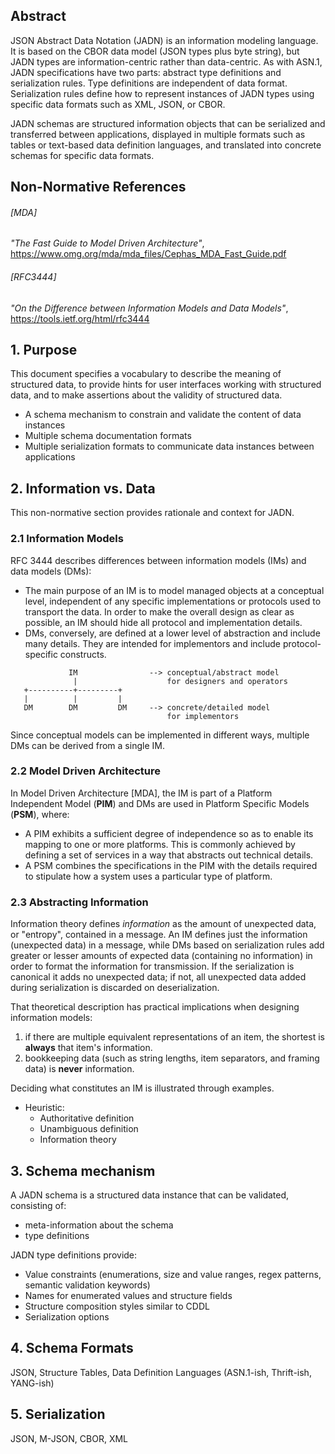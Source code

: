 ## Abstract
JSON Abstract Data Notation (JADN) is an information modeling language. It is based on the CBOR data model (JSON types plus byte string), but JADN types are information-centric rather than data-centric. As with ASN.1, JADN specifications have two parts: abstract type definitions and serialization rules. Type definitions are independent of data format.  Serialization rules define how to represent instances of JADN types using specific data formats such as XML, JSON, or CBOR.

JADN schemas are structured information objects that can be serialized and transferred between applications, displayed in multiple formats such as tables or text-based data definition languages, and translated into concrete schemas for specific data formats.

## Non-Normative References

###### [MDA]
*"The Fast Guide to Model Driven Architecture"*, https://www.omg.org/mda/mda_files/Cephas_MDA_Fast_Guide.pdf

###### [RFC3444]
*"On the Difference between Information Models and Data Models"*, https://tools.ietf.org/html/rfc3444


## 1. Purpose
This document specifies a vocabulary to describe the meaning of structured data, to provide hints for user interfaces working with structured data, and to make assertions about the validity of structured data.
* A schema mechanism to constrain and validate the content of data instances
* Multiple schema documentation formats
* Multiple serialization formats to communicate data instances between applications

## 2. Information vs. Data
This non-normative section provides rationale and context for JADN.
### 2.1 Information Models
RFC 3444 describes differences between information models (IMs) and data models (DMs):
* The main purpose of an IM is to model managed objects at a conceptual level,
independent of any specific implementations or protocols used to transport
the data. In order to make the overall design as clear as possible, an IM
should hide all protocol and implementation details.
* DMs, conversely, are defined at a lower level of abstraction and include
many details. They are intended for implementors and include protocol-specific
constructs.
```
             IM                --> conceptual/abstract model
              |                    for designers and operators
   +----------+---------+
   |          |         |
   DM        DM         DM     --> concrete/detailed model
                                   for implementors
```
Since conceptual models can be implemented in different ways, multiple DMs
can be derived from a single IM.
### 2.2 Model Driven Architecture
In Model Driven Architecture [MDA], the IM is part of a Platform Independent Model (**PIM**) and DMs
are used in Platform Specific Models (**PSM**), where:
* A PIM exhibits a sufficient degree of independence so as to enable its
mapping to one or more platforms. This is commonly achieved by defining a set of
services in a way that abstracts out technical details.
* A PSM combines the specifications in the PIM with the details
required to stipulate how a system uses a particular type of platform. 
### 2.3 Abstracting Information
Information theory defines *information* as the amount of unexpected data, or "entropy", contained in a message.
An IM defines just the information (unexpected data) in a message, while DMs based on serialization rules add
greater or lesser amounts of expected data (containing no information) in order to format the information
for transmission. If the serialization is canonical it adds no unexpected data; if not, all unexpected data
added during serialization is discarded on deserialization.

That theoretical description has practical implications when designing information models:
1) if there are multiple equivalent representations of an item, the shortest is **always** that item's information.
2) bookkeeping data (such as string lengths, item separators, and framing data) is **never** information.

Deciding what constitutes an IM is illustrated through examples.
* Heuristic:
    * Authoritative definition
    * Unambiguous definition
    * Information theory

## 3. Schema mechanism
A JADN schema is a structured data instance that can be validated, consisting of:
* meta-information about the schema
* type definitions

JADN type definitions provide:
* Value constraints (enumerations, size and value ranges, regex patterns, semantic validation keywords)
* Names for enumerated values and structure fields
* Structure composition styles similar to CDDL
* Serialization options

## 4. Schema Formats
JSON, Structure Tables, Data Definition Languages (ASN.1-ish, Thrift-ish, YANG-ish)

## 5. Serialization
JSON, M-JSON, CBOR, XML
